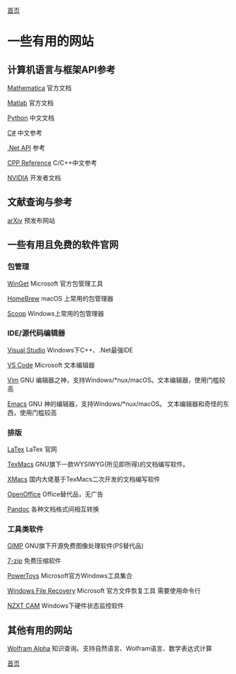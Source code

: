[首页](index.md)
# 一些有用的网站

## 计算机语言与框架API参考
[Mathematica](https://reference.wolfram.com/language/) 官方文档

[Matlab](https://ww2.mathworks.cn/help/matlab/index.html) 官方文档

[Python](https://docs.python.org/zh-cn/3/) 中文文档 

[C#](https://docs.microsoft.com/zh-cn/dotnet/csharp/) 中文参考

[.Net API](https://docs.microsoft.com/zh-cn/dotnet/api/) 参考

[CPP Reference](https://zh.cppreference.com/) C/C++中文参考 

[NVIDIA](https://docs.nvidia.com/) 开发者文档

## 文献查询与参考
[arXiv](https://arxiv.org/) 预发布网站

## 一些有用且免费的软件官网

### 包管理
[WinGet](https://www.microsoft.com/p/app-installer/9nblggh4nns1?ocid=9nblggh4nns1_ORSEARCH_Bing&rtc=1&activetab=pivot:overviewtab) Microsoft 官方包管理工具

[HomeBrew](https://brew.sh/index_zh-cn) macOS 上常用的包管理器

[Scoop](https://github.com/lukesampson/scoop) Windows上常用的包管理器

### IDE/源代码编辑器
[Visual Studio](https://visualstudio.microsoft.com/zh-hans/) Windows下C++、.Net最强IDE

[VS Code](https://code.visualstudio.com/) Microsoft 文本编辑器

[Vim](https://www.vim.org/) GNU 编辑器之神，支持Windows/*nux/macOS。文本编辑器，使用门槛较高

[Emacs](https://www.gnu.org/software/emacs/) GNU 神的编辑器，支持Windows/*nux/macOS。 文本编辑器和奇怪的东西，使用门槛较高

### 排版
[LaTex](https://www.latex-project.org/) LaTex 官网

[TexMacs](http://www.texmacs.org/tmweb/home/welcome.en.html) GNU旗下一款WYSIWYG(所见即所得)的文档编写软件。

[XMacs](https://gitee.com/xmacs/Xmacs) 国内大佬基于TexMacs二次开发的文档编写软件

[OpenOffice](http://www.openoffice.org/) Office替代品，无广告

[Pandoc](https://www.pandoc.org/) 各种文档格式间相互转换

### 工具类软件

[GIMP](https://www.gimp.org/) GNU旗下开源免费图像处理软件(PS替代品)

[7-zip](https://sparanoid.com/lab/7z/) 免费压缩软件

[PowerToys](https://github.com/microsoft/PowerToys) Microsoft官方Windows工具集合

[Windows File Recovery](https://www.microsoft.com/zh-cn/p/windows-file-recovery/9n26s50ln705?activetab=pivot:overviewtab) Microsoft 官方文件恢复工具 需要使用命令行

[NZXT CAM](https://www.nzxt.com/camapp) Windows下硬件状态监控软件

## 其他有用的网站
[Wolfram Alpha](https://www.wolframalpha.com/) 知识查询。支持自然语言、Wolfram语言、数学表达式计算

[首页](index.md)